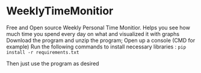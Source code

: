 # WeeklyTimeMonitior
Free and Open source Weekly Personal Time Monitior. Helps you see how much time you spend every day on what and visualized it with graphs
Download the program and unzip the program;
Open up a console (CMD for example)
Run the following commands to install necessary libraries :
``` pip install -r requirements.txt ```

Then just use the program as desired
